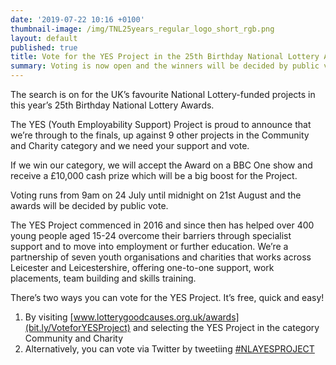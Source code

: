 ```yaml
---
date: '2019-07-22 10:16 +0100'
thumbnail-image: /img/TNL25years_regular_logo_short_rgb.png
layout: default
published: true
title: Vote for the YES Project in the 25th Birthday National Lottery Awards
summary: Voting is now open and the winners will be decided by public vote
---
```



The search is on for the UK’s favourite National Lottery-funded projects in this year’s 25th Birthday National Lottery Awards. 

The YES (Youth Employability Support) Project is proud to announce that we’re through to the finals, up against 9 other projects in the Community and Charity category and we need your support and vote.

If we win our category, we will accept the Award on a BBC One show and receive a £10,000 cash prize which will be a big boost for the Project.

Voting runs from 9am on 24 July until midnight on 21st August and the awards will be decided by public vote.

The YES Project commenced in 2016 and since then has helped over 400 young people aged 15-24 overcome their barriers through specialist support and to move into employment or further education. We’re a partnership of seven youth organisations and charities that works across Leicester and Leicestershire, offering one-to-one support, work placements, team building and skills training. 

There’s two ways you can vote for the YES Project. It’s free, quick and easy!

1. By visiting [www.lotterygoodcauses.org.uk/awards](bit.ly/VoteforYESProject) and selecting the YES Project in the  category Community and Charity
2. Alternatively, you can vote via Twitter by tweetiing <a href="https://twitter.com/intent/tweet?text=I would like to vote for the YES Project Leicester %23NLAYESProject">#NLAYESPROJECT</a>
